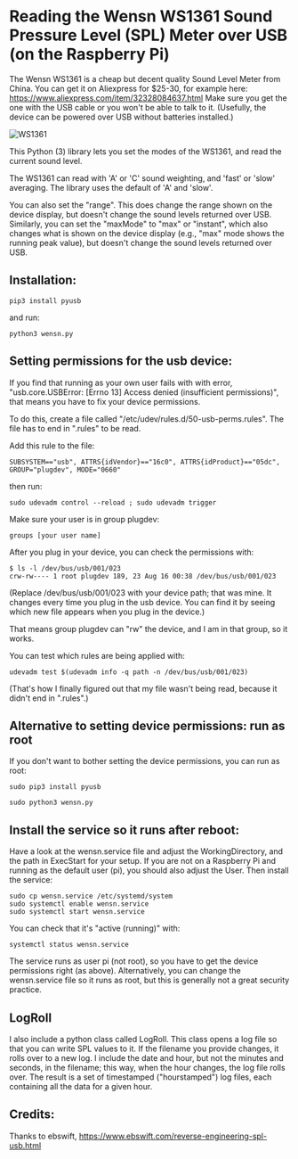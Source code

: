 
# Reading the Wensn WS1361 Sound Pressure Level (SPL) Meter over USB (on the Raspberry Pi)

The Wensn WS1361 is a cheap but decent quality Sound Level Meter from China. You can get it on Aliexpress for $25-30, for example here: https://www.aliexpress.com/item/32328084637.html Make sure you get the one with the USB cable or you won't be able to talk to it. (Usefully, the device can be powered over USB without batteries installed.)

![WS1361](https://github.com/mepster/wensn/blob/master/WS1361.png)

This Python (3) library lets you set the modes of the WS1361, and read the current sound level.

The WS1361 can read with 'A' or 'C' sound weighting, and 'fast' or 'slow' averaging. The library uses the default of 'A' and 'slow'.

You can also set the "range". This does change the range shown on the device display, but doesn't change the sound levels returned over USB. Similarly, you can set the "maxMode" to "max" or "instant", which also changes what is shown on the device display (e.g., "max" mode shows the running peak value), but doesn't change the sound levels returned over USB.

## Installation:

```
pip3 install pyusb
```

and run:

```
python3 wensn.py
```

## Setting permissions for the usb device:

If you find that running as your own user fails with with error, "usb.core.USBError: [Errno 13] Access denied (insufficient
permissions)", that means you have to fix your device permissions.

To do this, create a file called
"/etc/udev/rules.d/50-usb-perms.rules". The file has to end in
".rules" to be read.

Add this rule to the file:
```
SUBSYSTEM=="usb", ATTRS{idVendor}=="16c0", ATTRS{idProduct}=="05dc", GROUP="plugdev", MODE="0660"
```

then run:
```
sudo udevadm control --reload ; sudo udevadm trigger
```

Make sure your user is in group plugdev:
```
groups [your user name]
```

After you plug in your device, you can check the permissions with:
```
$ ls -l /dev/bus/usb/001/023
crw-rw---- 1 root plugdev 189, 23 Aug 16 00:38 /dev/bus/usb/001/023
```

(Replace /dev/bus/usb/001/023 with your device path; that was mine. It
changes every time you plug in the usb device. You can find it by
seeing which new file appears when you plug in the device.)

That means group plugdev can "rw" the device, and I am in that group, so it works.

You can test which rules are being applied with:
```
udevadm test $(udevadm info -q path -n /dev/bus/usb/001/023)
```

(That's how I finally figured out that my file wasn't being read, because it didn't end in ".rules".)

## Alternative to setting device permissions: run as root
If you don't want to bother setting the device permissions, you can run as root:
```
sudo pip3 install pyusb
```
```
sudo python3 wensn.py
```

## Install the service so it runs after reboot:

Have a look at the wensn.service file and adjust the WorkingDirectory, and the path in ExecStart for your setup. If you are not on a Raspberry Pi and running as the default user (pi), you should also adjust the User. Then install the service:

```
sudo cp wensn.service /etc/systemd/system
sudo systemctl enable wensn.service
sudo systemctl start wensn.service
```

You can check that it's "active (running)" with:
```
systemctl status wensn.service
```

The service runs as user pi (not root), so you have to get the device
permissions right (as above). Alternatively, you can change the wensn.service file so it runs as root, but this is generally not a great security practice.

## LogRoll
I also include a python class called LogRoll. This class opens a log file so that you can write SPL values to it. If the filename you provide changes, it rolls over to a new log. I include the date and hour, but not the minutes and seconds, in the filename; this way, when the hour changes, the log file rolls over. The result is a set of timestamped ("hourstamped") log files, each containing all the data for a given hour.

## Credits:

Thanks to ebswift, https://www.ebswift.com/reverse-engineering-spl-usb.html
